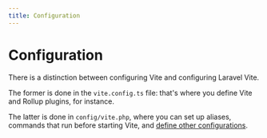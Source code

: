 ```yaml
---
title: Configuration
---
```


# Configuration

There is a distinction between configuring Vite and configuring Laravel Vite. 

The former is done in the `vite.config.ts` file: that's where you define Vite and Rollup plugins, for instance. 

The latter is done in `config/vite.php`, where you can set up aliases, commands that run before starting Vite, and [define other configurations](/guide/multiple-configurations).
